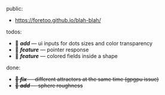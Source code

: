 public:
- https://foretoo.github.io/blah-blah/

todos:

- 🤌 ***add*** — ui inputs for dots sizes and color transparency
- 💨 ***feature*** — pointer response
- 🧃 ***feature*** — colored fields inside a shape

done:

- ~~🦀 ***fix*** — different attractors at the same time (gpgpu issue)~~
- ~~🍚 ***add*** — sphere roughness~~

